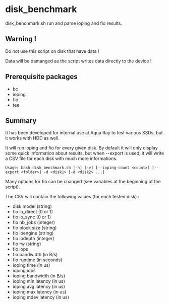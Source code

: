 # disk_benchmark

disk_benchmark.sh run and parse ioping and fio results.

## Warning !

Do not use this script on disk that have data !

Data will be damanged as the script writes data directly to the device !

## Prerequisite packages
* bc
* ioping
* fio
* tee

## Summary

It has been developed for internal use at Aqua Ray to test various SSDs, but it works with HDD as well.

It will run ioping and fio for every given disk. By default it will only display some quick information about results, but when --export is used, it will write a CSV file for each disk with much more informations.

```
Usage: bash disk_benchmark.sh [-h] [-v] [--ioping-count <count>] [--export <folder>] -d <disk1> [-d <disk2> ...]
```

Many options for fio can be changed (see variables at the beginning of the script).

The CSV will contain the following values (for each tested disk) :
- disk model (string)
- fio io_direct (0 or 1)
- fio io_sync (0 or 1)
- fio nb_jobs (integer)
- fio block size (string)
- fio ioengine (string)
- fio iodepth (integer)
- fio rw (string)
- fio iops
- fio bandwidth (in B/s)
- fio runtime (in seconds)
- ioping time (in us)
- ioping iops
- ioping bandwidth (in B/s)
- ioping min latency (in us)
- ioping avg latency (in us)
- ioping max latency (in us)
- ioping mdev latency (in us)
